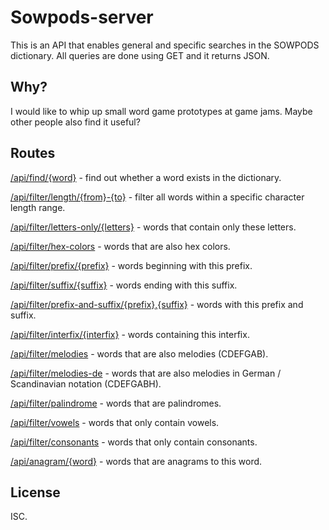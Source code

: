 # Sowpods-server

This is an API that enables general and specific searches in the SOWPODS dictionary.
All queries are done using GET and it returns JSON.

## Why?

I would like to whip up small word game prototypes at game jams. Maybe other people also find it useful?

## Routes

[/api/find/{word}](https://sowpods.net/api/find/hello) - find out whether a word exists in the dictionary.

[/api/filter/length/{from}-{to}](https://sowpods.net/api/filter/length/2-3) - filter all words within a specific character length range.

[/api/filter/letters-only/{letters}](https://sowpods.net/api/filter/letters-only/abcde) - words that contain only these letters.

[/api/filter/hex-colors](https://sowpods.net/api/filter/hex-colors) - words that are also hex colors.

[/api/filter/prefix/{prefix}](https://sowpods.net/api/filter/prefix/inter) - words beginning with this prefix.

[/api/filter/suffix/{suffix}](https://sowpods.net/api/filter/suffix/ation) - words ending with this suffix.

[/api/filter/prefix-and-suffix/{prefix},{suffix}](https://sowpods.net/api/filter/prefix-and-suffix/inter,ation) - words with this prefix and suffix.

[/api/filter/interfix/{interfix}](https://sowpods.net/api/filter/interfix/iza) - words containing this interfix.

[/api/filter/melodies](https://sowpods.net/api/filter/melodies) - words that are also melodies (CDEFGAB).

[/api/filter/melodies-de](https://sowpods.net/api/filter/melodies-de) - words that are also melodies in German / Scandinavian notation (CDEFGABH).

[/api/filter/palindrome](https://sowpods.net/api/filter/palindrome) - words that are palindromes.

[/api/filter/vowels](https://sowpods.net/api/filter/vowels) - words that only contain vowels.

[/api/filter/consonants](https://sowpods.net/api/filter/consonants) - words that only contain consonants.

[/api/anagram/{word}](https://sowpods.net/api/anagram/pears) - words that are anagrams to this word.


## License

ISC.
